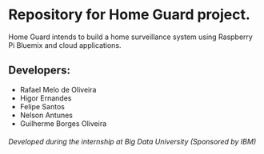 # Repository for Home Guard project.
 Home Guard intends to build a home surveillance system using Raspberry Pi
 Bluemix and cloud applications.

## Developers:
* Rafael Melo de Oliveira
* Higor Ernandes
* Felipe Santos
* Nelson Antunes
* Guilherme Borges Oliveira

###### Developed during the internship at Big Data University (Sponsored by IBM)
